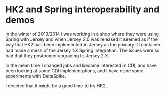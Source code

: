 
HK2 and Spring interoperability and demos
=========================================

In the winter of 2013/2014 I was working in a shop where they were using Spring with Jersey and when
Jersey 2.0 was released it seemed as if the way that HK2 had been implemented in Jersey as the primary 
DI container had made a mess of the Jersey 1.X Spring integration. The issues were so bad that they
postponed upgrading to Jersey 2.X.

In the mean time I changed jobs and became interested in CDI, and have been looking at some CDI
implementations, and I have done some experiments with DeltaSpike.

I decided that it might be a good time to try HK2,


